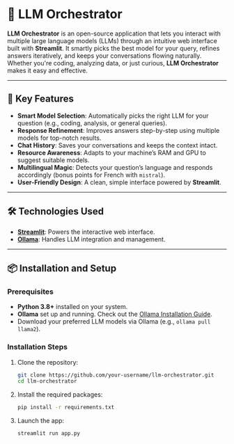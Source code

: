 # 🤖 LLM Orchestrator

**LLM Orchestrator** is an open-source application that lets you interact with multiple large language models (LLMs) through an intuitive web interface built with **Streamlit**. It smartly picks the best model for your query, refines answers iteratively, and keeps your conversations flowing naturally. Whether you're coding, analyzing data, or just curious, **LLM Orchestrator** makes it easy and effective.

---

## 🚀 Key Features

- **Smart Model Selection**: Automatically picks the right LLM for your question (e.g., coding, analysis, or general queries).
- **Response Refinement**: Improves answers step-by-step using multiple models for top-notch results.
- **Chat History**: Saves your conversations and keeps the context intact.
- **Resource Awareness**: Adapts to your machine’s RAM and GPU to suggest suitable models.
- **Multilingual Magic**: Detects your question’s language and responds accordingly (bonus points for French with `mistral`).
- **User-Friendly Design**: A clean, simple interface powered by **Streamlit**.

---

## 🛠️ Technologies Used

- **[Streamlit](https://streamlit.io/)**: Powers the interactive web interface.
- **[Ollama](https://ollama.ai/)**: Handles LLM integration and management.


---

## 📦 Installation and Setup

### Prerequisites
- **Python 3.8+** installed on your system.
- **Ollama** set up and running. Check out the [Ollama Installation Guide](https://ollama.ai/docs/installation).
- Download your preferred LLM models via Ollama (e.g., `ollama pull llama2`).

### Installation Steps
1. Clone the repository:
   ```bash
   git clone https://github.com/your-username/llm-orchestrator.git
   cd llm-orchestrator
   ```

 2. Install the required packages:
    ```bash
    pip install -r requirements.txt
    ```
 3. Launch the app:
    ```bash
    streamlit run app.py
    ```
